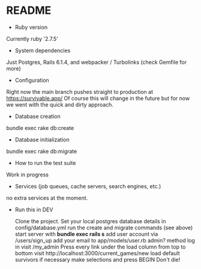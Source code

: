 # README

* Ruby version

Currently ruby '2.7.5'

* System dependencies

Just Postgres, Rails 6.1.4, and webpacker / Turbolinks (check Gemfile for more)

* Configuration

Right now the main branch pushes straight to production at https://survivable.app/
Of course this will change in the future but for now we went with the quick and dirty approach.

* Database creation

bundle exec rake db:create

* Database initialization

bundle exec rake db:migrate

* How to run the test suite

Work in progress

* Services (job queues, cache servers, search engines, etc.)

no extra services at the moment.

* Run this in DEV

  Clone the project. 
  Set your local postgres database details in config/database.yml
  run the create and migrate commands (see above)
  start server with **bundle exec rails s**
  add user account via /users/sign_up
  add your email to app/models/user.rb admin? method
  log in
  visit /my_admin
  Press every link under the load column from top to bottom
  visit http://localhost:3000/current_games/new
  load default survivors if necessary
  make selections and press BEGIN
  Don't die!

